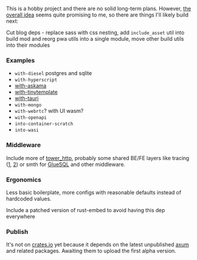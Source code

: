 This is a hobby project and there are no solid long-term plans. However, [the overall idea](https://prest.blog/motivation) seems quite promising to me, so there are things I'll likely build next:

Cut blog deps - replace sass with css nesting, add `include_asset` util into build mod and reorg pwa utils into a single module, move other build utils into their modules

### Examples
- `with-diesel` postgres and sqlite
- `with-hyperscript`
- [with-askama](https://github.com/djc/askama)
- [with-tinytemplate](https://crates.io/crates/tinytemplate)
- [with-tauri](https://beta.tauri.app/)
- `with-mongo`
- `with-webrtc`? with UI wasm?
- `with-openapi`
- `into-container-scratch`
- `into-wasi`

### Middleware
Include more of [tower_http](https://docs.rs/tower-http/latest/tower_http/), probably some shared BE/FE layers like tracing ([1](https://github.com/old-storyai/tracing-wasm), [2](https://docs.rs/tracing-chrome/latest/tracing_chrome/)) or smth for [GlueSQL](https://gluesql.org/docs/0.14/getting-started/javascript-web) and other middleware.

### Ergonomics
Less basic boilerplate, more configs with reasonable defaults instead of hardcoded values.

Include a patched version of rust-embed to avoid having this dep everywhere

### Publish
It's not on [crates.io](https://crates.io/crates/prest) yet because it depends on the latest unpublished [axum](https://github.com/tokio-rs/axum) and related packages. Awaiting them to upload the first alpha version.
